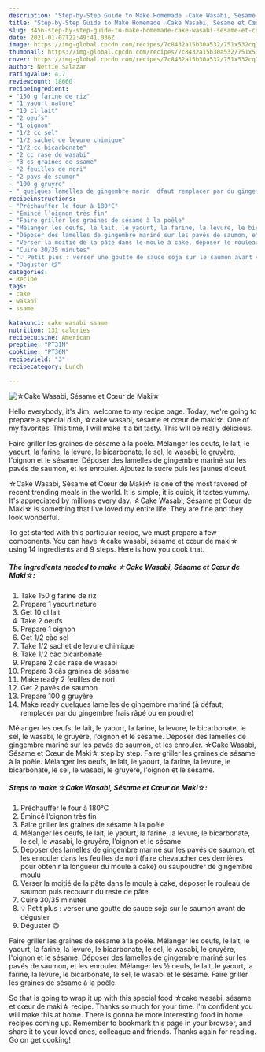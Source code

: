 ```yaml
---
description: "Step-by-Step Guide to Make Homemade ☆Cake Wasabi, Sésame et Cœur de Maki☆"
title: "Step-by-Step Guide to Make Homemade ☆Cake Wasabi, Sésame et Cœur de Maki☆"
slug: 3456-step-by-step-guide-to-make-homemade-cake-wasabi-sesame-et-cour-de-maki
date: 2021-01-07T22:49:41.036Z
image: https://img-global.cpcdn.com/recipes/7c8432a15b30a532/751x532cq70/☆cake-wasabi-sesame-et-coeur-de-maki☆-photo-principale-de-la-recette.jpg
thumbnail: https://img-global.cpcdn.com/recipes/7c8432a15b30a532/751x532cq70/☆cake-wasabi-sesame-et-coeur-de-maki☆-photo-principale-de-la-recette.jpg
cover: https://img-global.cpcdn.com/recipes/7c8432a15b30a532/751x532cq70/☆cake-wasabi-sesame-et-coeur-de-maki☆-photo-principale-de-la-recette.jpg
author: Nettie Salazar
ratingvalue: 4.7
reviewcount: 18660
recipeingredient:
- "150 g farine de riz"
- "1 yaourt nature"
- "10 cl lait"
- "2 oeufs"
- "1 oignon"
- "1/2 cc sel"
- "1/2 sachet de levure chimique"
- "1/2 cc bicarbonate"
- "2 cc rase de wasabi"
- "3 cs graines de ssame"
- "2 feuilles de nori"
- "2 pavs de saumon"
- "100 g gruyre"
- " quelques lamelles de gingembre marin  dfaut remplacer par du gingembre frais rp ou en poudre"
recipeinstructions:
- "Préchauffer le four à 180°C"
- "Émincé l’oignon très fin"
- "Faire griller les graines de sésame à la poêle"
- "Mélanger les oeufs, le lait, le yaourt, la farine, la levure, le bicarbonate, le sel, le wasabi, le gruyère, l’oignon et le sésame"
- "Déposer des lamelles de gingembre mariné sur les pavés de saumon, et les enrouler dans les feuilles de nori (faire chevaucher ces dernières pour obtenir la longueur du moule à cake) ou saupoudrer de gingembre moulu"
- "Verser la moitié de la pâte dans le moule à cake, déposer le rouleau de saumon puis recouvrir du reste de pâte"
- "Cuire 30/35 minutes"
- "💡 Petit plus : verser une goutte de sauce soja sur le saumon avant de déguster"
- "Déguster 😋"
categories:
- Recipe
tags:
- cake
- wasabi
- ssame

katakunci: cake wasabi ssame 
nutrition: 131 calories
recipecuisine: American
preptime: "PT31M"
cooktime: "PT36M"
recipeyield: "3"
recipecategory: Lunch

---
```



![☆Cake Wasabi, Sésame et Cœur de Maki☆](https://img-global.cpcdn.com/recipes/7c8432a15b30a532/751x532cq70/☆cake-wasabi-sesame-et-coeur-de-maki☆-photo-principale-de-la-recette.jpg)

Hello everybody, it's Jim, welcome to my recipe page. Today, we're going to prepare a special dish, ☆cake wasabi, sésame et cœur de maki☆. One of my favorites. This time, I will make it a bit tasty. This will be really delicious.

Faire griller les graines de sésame à la poêle. Mélanger les oeufs, le lait, le yaourt, la farine, la levure, le bicarbonate, le sel, le wasabi, le gruyère, l&#39;oignon et le sésame. Déposer des lamelles de gingembre mariné sur les pavés de saumon, et les enrouler. Ajoutez le sucre puis les jaunes d&#39;oeuf.

☆Cake Wasabi, Sésame et Cœur de Maki☆ is one of the most favored of recent trending meals in the world. It is simple, it is quick, it tastes yummy. It's appreciated by millions every day. ☆Cake Wasabi, Sésame et Cœur de Maki☆ is something that I've loved my entire life. They are fine and they look wonderful.


To get started with this particular recipe, we must prepare a few components. You can have ☆cake wasabi, sésame et cœur de maki☆ using 14 ingredients and 9 steps. Here is how you cook that.

<!--inarticleads1-->

##### The ingredients needed to make ☆Cake Wasabi, Sésame et Cœur de Maki☆:

1. Take 150 g farine de riz
1. Prepare 1 yaourt nature
1. Get 10 cl lait
1. Take 2 oeufs
1. Prepare 1 oignon
1. Get 1/2 càc sel
1. Take 1/2 sachet de levure chimique
1. Take 1/2 càc bicarbonate
1. Prepare 2 càc rase de wasabi
1. Prepare 3 càs graines de sésame
1. Make ready 2 feuilles de nori
1. Get 2 pavés de saumon
1. Prepare 100 g gruyère
1. Make ready  quelques lamelles de gingembre mariné (à défaut, remplacer par du gingembre frais râpé ou en poudre)


Mélanger les oeufs, le lait, le yaourt, la farine, la levure, le bicarbonate, le sel, le wasabi, le gruyère, l&#39;oignon et le sésame. Déposer des lamelles de gingembre mariné sur les pavés de saumon, et les enrouler. ☆Cake Wasabi, Sésame et Cœur de Maki☆ step by step. Faire griller les graines de sésame à la poêle. Mélanger les oeufs, le lait, le yaourt, la farine, la levure, le bicarbonate, le sel, le wasabi, le gruyère, l&#39;oignon et le sésame. 

<!--inarticleads2-->

##### Steps to make ☆Cake Wasabi, Sésame et Cœur de Maki☆:

1. Préchauffer le four à 180°C
1. Émincé l’oignon très fin
1. Faire griller les graines de sésame à la poêle
1. Mélanger les oeufs, le lait, le yaourt, la farine, la levure, le bicarbonate, le sel, le wasabi, le gruyère, l’oignon et le sésame
1. Déposer des lamelles de gingembre mariné sur les pavés de saumon, et les enrouler dans les feuilles de nori (faire chevaucher ces dernières pour obtenir la longueur du moule à cake) ou saupoudrer de gingembre moulu
1. Verser la moitié de la pâte dans le moule à cake, déposer le rouleau de saumon puis recouvrir du reste de pâte
1. Cuire 30/35 minutes
1. 💡 Petit plus : verser une goutte de sauce soja sur le saumon avant de déguster
1. Déguster 😋


Faire griller les graines de sésame à la poêle. Mélanger les oeufs, le lait, le yaourt, la farine, la levure, le bicarbonate, le sel, le wasabi, le gruyère, l&#39;oignon et le sésame. Déposer des lamelles de gingembre mariné sur les pavés de saumon, et les enrouler. Mélanger les ½ oeufs, le lait, le yaourt, la farine, la levure, le bicarbonate, le sel, le wasabi et le sésame. Faire griller les graines de sésame à la poêle. 

So that is going to wrap it up with this special food ☆cake wasabi, sésame et cœur de maki☆ recipe. Thanks so much for your time. I'm confident you will make this at home. There is gonna be more interesting food in home recipes coming up. Remember to bookmark this page in your browser, and share it to your loved ones, colleague and friends. Thanks again for reading. Go on get cooking!
